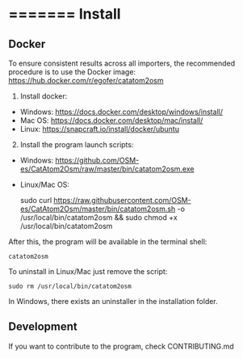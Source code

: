 =======
Install
=======

Docker
------

To ensure consistent results across all importers, the recommended procedure is to use the Docker image:
https://hub.docker.com/r/egofer/catatom2osm

1. Install docker:

* Windows: https://docs.docker.com/desktop/windows/install/
* Mac OS:  https://docs.docker.com/desktop/mac/install/
* Linux:   https://snapcraft.io/install/docker/ubuntu

2. Install the program launch scripts:

* Windows: https://github.com/OSM-es/CatAtom2Osm/raw/master/bin/catatom2osm.exe
* Linux/Mac OS:


    sudo curl https://raw.githubusercontent.com/OSM-es/CatAtom2Osm/master/bin/catatom2osm.sh -o /usr/local/bin/catatom2osm && sudo chmod +x /usr/local/bin/catatom2osm

After this, the program will be available in the terminal shell:

    catatom2osm

To uninstall in Linux/Mac just remove the script:

    sudo rm /usr/local/bin/catatom2osm 

In Windows, there exists an uninstaller in the installation folder.

Development
-----------

If you want to contribute to the program, check CONTRIBUTING.md
